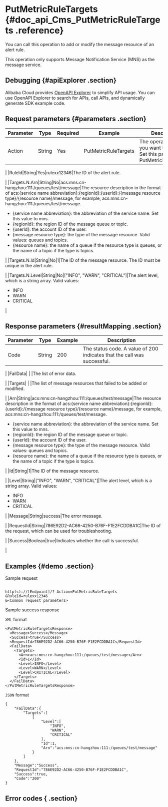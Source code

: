 # PutMetricRuleTargets {#doc_api_Cms_PutMetricRuleTargets .reference}

You can call this operation to add or modify the message resource of an alert rule.

This operation only supports Message Notification Service \(MNS\) as the message service.

## Debugging {#apiExplorer .section}

Alibaba Cloud provides [OpenAPI Explorer](https://api.aliyun.com/#product=Cms&api=PutMetricRuleTargets) to simplify API usage. You can use OpenAPI Explorer to search for APIs, call APIs, and dynamically generate SDK example code.

## Request parameters {#parameters .section}

|Parameter|Type|Required|Example|Description|
|---------|----|--------|-------|-----------|
|Action|String|Yes|PutMetricRuleTargets|The operation that you want to perform. Set this parameter to PutMetricRuleTargets.

 |
|RuleId|String|Yes|rulexx12346|The ID of the alert rule.

 |
|Targets.N.Arn|String|No|acs:mns:cn-hangzhou:111:/queues/test/message|The resource description in the format of acs:\{service name abbreviation\}:\{regionId\}:\{userId\}:/\{message resource type\}/\{resource name\}/message, for example, acs:mns:cn-hangzhou:111:/queues/test/message.

 -   \{service name abbreviation\}: the abbreviation of the service name. Set this value to mns.
-   \{regionId\}: the region ID of the message queue or topic.
-   \{userId\}: the account ID of the user.
-   \{message resource type\}: the type of the message resource. Valid values: queues and topics.
-   \{resource name\}: the name of a queue if the resource type is queues, or the name of a topic if the type is topics.

 |
|Targets.N.Id|String|No|1|The ID of the message resource. The ID must be unique in the alert rule.

 |
|Targets.N.Level|String|No|\["INFO", "WARN", "CRITICAL"\]|The alert level, which is a string array. Valid values:

 -   INFO
-   WARN
-   CRITICAL

 |

## Response parameters {#resultMapping .section}

|Parameter|Type|Example|Description|
|---------|----|-------|-----------|
|Code|String|200|The status code. A value of 200 indicates that the call was successful.

 |
|FailData| | |The list of error data.

 |
|Targets| | |The list of message resources that failed to be added or modified.

 |
|Arn|String|acs:mns:cn-hangzhou:111:/queues/test/message|The resource description in the format of acs:\{service name abbreviation\}:\{regionId\}:\{userId\}:/\{message resource type\}/\{resource name\}/message, for example, acs:mns:cn-hangzhou:111:/queues/test/message.

 -   \{service name abbreviation\}: the abbreviation of the service name. Set this value to mns.
-   \{regionId\}: the region ID of the message queue or topic.
-   \{userId\}: the account ID of the user.
-   \{message resource type\}: the type of the message resource. Valid values: queues and topics.
-   \{resource name\}: the name of a queue if the resource type is queues, or the name of a topic if the type is topics.

 |
|Id|String|1|The ID of the message resource.

 |
|Level|String|\["INFO", "WARN", "CRITICAL"\]|The alert level, which is a string array. Valid values:

 -   INFO
-   WARN
-   CRITICAL

 |
|Message|String|success|The error message.

 |
|RequestId|String|786E92D2-AC66-4250-B76F-F1E2FCDDBA1C|The ID of the request, which can be used for troubleshooting.

 |
|Success|Boolean|true|Indicates whether the call is successful.

 |

## Examples {#demo .section}

Sample request

``` {#request_demo}

http(s)://[Endpoint]/? Action=PutMetricRuleTargets
&RuleId=rulexx12346
&<Common request parameters>

```

Sample success response

`XML` format

``` {#xml_return_success_demo}
<PutMetricRuleTargetsResponse>
  <Message>Success</Message>
  <Success>true</Success>
  <RequestId>786E92D2-AC66-4250-B76F-F1E2FCDDBA1C</RequestId>
  <FailData>
    <Targets>
      <Arn>acs:mns:cn-hangzhou:111:/queues/test/message</Arn>
      <Id>1</Id>
      <Level>INFO</Level>
      <Level>WARN</Level>
      <Level>CRITICAL</Level>
    </Targets>
  </FailData>
</PutMetricRuleTargetsResponse>

```

`JSON` format

``` {#json_return_success_demo}
{
	"FailData":{
		"Targets":[
			{
				"Level":[
					"INFO",
					"WARN",
					"CRITICAL"
				],
				"Id":1,
				"Arn":"acs:mns:cn-hangzhou:111:/queues/test/message"
			}
		]
	},
	"Message":"Success",
	"RequestId":"786E92D2-AC66-4250-B76F-F1E2FCDDBA1C",
	"Success":true,
	"Code":"200"
}
```

## Error codes { .section}

